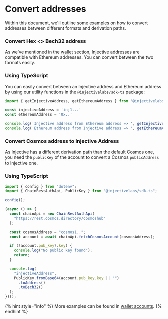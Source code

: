 # Convert addresses

Within this document, we'll outline some examples on how to convert addresses between different formats and derivation paths.&#x20;

### Convert Hex <> Bech32 address

As we've mentioned in the [wallet](../defi/wallet/README.md "mention") section, Injective addresses are compatible with Ethereum addresses. You can convert between the two formats easily.&#x20;

### Using TypeScript

You can easily convert between an Injective address and Ethereum address by using our utility functions in the `@injectivelabs/sdk-ts` package:

```typescript
import { getInjectiveAddress, getEthereumAddress } from '@injectivelabs/sdk-ts'

const injectiveAddress = 'inj1...'
const ethereumAddress = '0x..'

console.log('Injective address from Ethereum address => ', getInjectiveAddress(ethereumAddress))
console.log('Ethereum address from Injective address => ', getEthereumAddress(injectiveAddress))
```

### **Convert Cosmos address to Injective Address**

As Injective has a different derivation path than the default Cosmos one, you need the `publicKey` of the account to convert a Cosmos `publicAddress` to Injective one.

### Using TypeScript

```typescript
import { config } from "dotenv";
import { ChainRestAuthApi, PublicKey } from "@injectivelabs/sdk-ts";

config();

(async () => {
  const chainApi = new ChainRestAuthApi(
    "https://rest.cosmos.directory/cosmoshub"
  );

  const cosmosAddress = "cosmos1..";
  const account = await chainApi.fetchCosmosAccount(cosmosAddress);

  if (!account.pub_key?.key) {
    console.log("No public key found");
    return;
  }

  console.log(
    "injectiveAddress",
    PublicKey.fromBase64(account.pub_key.key || "")
      .toAddress()
      .toBech32()
  );
})();
```

{% hint style="info" %}
More examples can be found in [wallet accounts](../defi/wallet/accounts.md).
{% endhint %}

